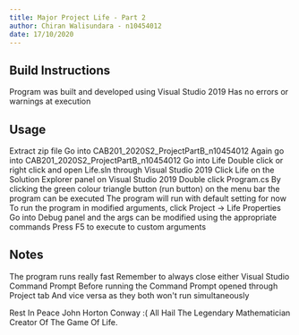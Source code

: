```yaml
---
title: Major Project Life - Part 2
author: Chiran Walisundara - n10454012
date: 17/10/2020
---
```


## Build Instructions

Program was built and developed using Visual Studio 2019
Has no errors or warnings at execution

## Usage 

Extract zip file
Go into CAB201_2020S2_ProjectPartB_n10454012
Again go into CAB201_2020S2_ProjectPartB_n10454012
Go into Life
Double click or right click and open Life.sln through Visual Studio 2019
Click Life on the Solution Explorer panel on Visual Studio 2019
Double click Program.cs
By clicking the green colour triangle button (run button) on the menu bar the program can be executed
The program will run with default setting for now
To run the program in modified arguments, click Project -> Life Properties
Go into Debug panel and the args can be modified using the appropriate commands
Press F5 to execute to custom arguments


## Notes 

The program runs really fast
Remember to always close either Visual Studio Command Prompt
Before running the Command Prompt opened through Project tab
And vice versa as they both won't run simultaneously

Rest In Peace John Horton Conway :(
All Hail The Legendary Mathematician
Creator Of The Game Of Life.